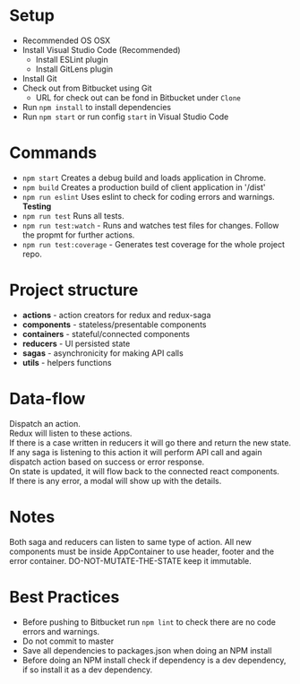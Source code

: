 # Setup 
* Recommended OS OSX
* Install Visual Studio Code (Recommended)
    * Install ESLint plugin 
    * Install GitLens plugin
* Install Git
* Check out from Bitbucket using Git 
    * URL for check out can be fond in Bitbucket under `Clone` 
* Run `npm install` to install dependencies
* Run `npm start` or run config `start` in Visual Studio Code

# Commands 
* `npm start` Creates a debug build and loads application in Chrome. 
* `npm build` Creates a production build of client application in '/dist'
* `npm run eslint` Uses eslint to check for coding errors and warnings. 
**Testing**
* `npm run test` Runs all tests.
* `npm run test:watch` - Runs and watches test files for changes. Follow the propmt for further actions.
* `npm run test:coverage` - Generates test coverage for the whole project repo.

# Project structure
* **actions** - action creators for redux and redux-saga <br>
* **components** - stateless/presentable components <br>
* **containers** - stateful/connected components <br>
* **reducers** - UI persisted state <br>
* **sagas** - asynchronicity for making API calls <br>
* **utils** - helpers functions <br>

# Data-flow
Dispatch an action. <br>
Redux will listen to these actions. <br>
If there is a case written in reducers it will go there and return the new state. <br>
If any saga is listening to this action it will perform API call and again dispatch action based on success or error response. <br>
On state is updated, it will flow back to the connected react components. <br>
If there is any error, a modal will show up with the details. 

# Notes
Both saga and reducers can listen to same type of action.
All new components must be inside AppContainer to use header, footer and the error container.
DO-NOT-MUTATE-THE-STATE keep it immutable.

# Best Practices
* Before pushing to Bitbucket run `npm lint` to check there are no code errors and warnings. 
* Do not commit to master
* Save all dependencies to packages.json when doing an NPM install
* Before doing an NPM install check if dependency is a dev dependency, if so install it as a dev dependency. 

